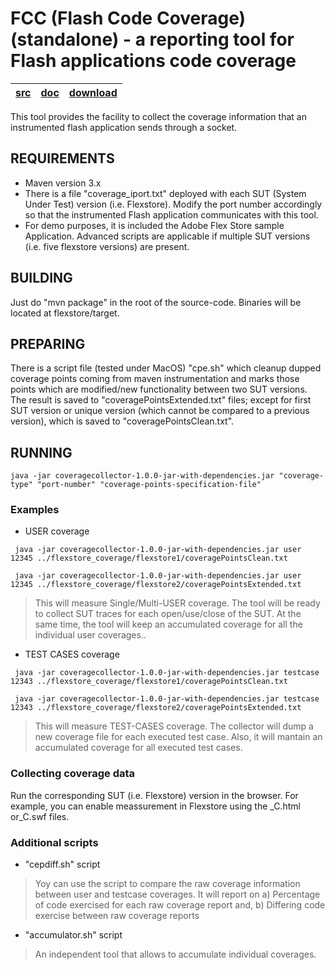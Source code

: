 # FCC (Flash Code Coverage) (standalone) - a reporting tool for Flash applications code coverage #

| [src](https://code.google.com/p/fittest/source/browse/trunk/ITE%20Components%20standalone/Logging%20and%20Reporting%20Tools/Flash/FCC/v1) | [doc](https://googledrive.com/host/0B-gYtYSYSFtnZkVWdmlzb290ckE/README.html) | [download](https://googledrive.com/host/0B-gYtYSYSFtnY2tmR29oUk8zTGM/eu.fittest.flexstore.fcc.tar.gz) |
|:------------------------------------------------------------------------------------------------------------------------------------------|:-----------------------------------------------------------------------------|:------------------------------------------------------------------------------------------------------|

This tool provides the facility to collect the coverage information that an instrumented flash application sends through a socket.

## REQUIREMENTS ##

  * Maven version 3.x
  * There is a file "coverage\_iport.txt" deployed with each SUT (System Under Test) version (i.e. Flexstore). Modify the port number accordingly so that the instrumented Flash application communicates with this tool.
  * For demo purposes, it is included the Adobe Flex Store sample Application. Advanced scripts are applicable if multiple SUT versions (i.e. five flexstore versions) are present.

## BUILDING ##

Just do "mvn package" in the root of the source-code. Binaries will be located at flexstore/target.

## PREPARING ##

There is a script file (tested under MacOS) "cpe.sh" which cleanup dupped coverage points coming from maven instrumentation and marks those points which are modified/new functionality between two SUT versions. The result is saved to "coveragePointsExtended.txt" files; except for first SUT version or unique version (which cannot be compared to a previous version), which is saved to "coveragePointsClean.txt".

## RUNNING ##

```
java -jar coveragecollector-1.0.0-jar-with-dependencies.jar "coverage-type" "port-number" "coverage-points-specification-file"
```

### Examples ###

  * USER coverage
```
 java -jar coveragecollector-1.0.0-jar-with-dependencies.jar user 12345 ../flexstore_coverage/flexstore1/coveragePointsClean.txt
```
```
 java -jar coveragecollector-1.0.0-jar-with-dependencies.jar user 12345 ../flexstore_coverage/flexstore2/coveragePointsExtended.txt
```
> This will measure Single/Multi-USER coverage. The tool will be ready to collect SUT traces for each open/use/close of the SUT. At the same time, the tool will keep an accumulated coverage for all the individual user coverages..

  * TEST CASES coverage
```
 java -jar coveragecollector-1.0.0-jar-with-dependencies.jar testcase 12343 ../flexstore_coverage/flexstore1/coveragePointsClean.txt
```
```
 java -jar coveragecollector-1.0.0-jar-with-dependencies.jar testcase 12343 ../flexstore_coverage/flexstore2/coveragePointsExtended.txt
```
> This will measure TEST-CASES coverage. The collector will dump a new coverage file for each executed test case. Also, it will mantain an accumulated coverage for all executed test cases.

### Collecting coverage data ###

Run the corresponding SUT (i.e. Flexstore) version in the browser. For example, you can enable meassurement in Flexstore using the _C.html or_C.swf files.

### Additional scripts ###

  * "cepdiff.sh" script
> Yoy can use the script to compare the raw coverage information between user and testcase coverages. It will report on a) Percentage of code exercised for each raw coverage report and, b) Differing code exercise between raw coverage reports
  * "accumulator.sh" script
> An independent tool that allows to accumulate individual coverages.